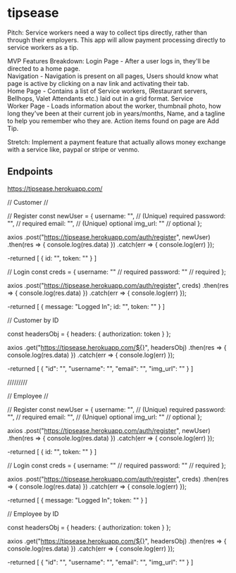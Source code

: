 # tipsease

Pitch: Service workers need a way to collect tips directly, rather than through their employers. This app will allow payment processing directly to service workers as a tip.

MVP Features Breakdown: Login Page - After a user logs in, they'll be directed to a home page.  
Navigation - Navigation is present on all pages, Users should know what page is active by clicking on a nav link and activating their tab.  
Home Page - Contains a list of Service workers, (Restaurant servers, Bellhops, Valet Attendants etc.) laid out in a grid format. Service  
Worker Page - Loads information about the worker, thumbnail photo, how long they've been at their current job in years/months, Name, and a tagline to help you remember who they are. Action items found on page are Add Tip.

Stretch: Implement a payment feature that actually allows money exchange with a service like, paypal or stripe or venmo.

## Endpoints

https://tipsease.herokuapp.com/

// Customer //

// Register
const newUser = {
username: "", // (Unique) required
password: "", // required
email: "", // (Unique) optional
img_url: "" // optional
};

axios
.post("https://tipsease.herokuapp.com/auth/register", newUser)
.then(res => {
console.log(res.data)
})
.catch(err => {
console.log(err)
});

-returned
[
{
id: "",
token: ""
}
]

// Login
const creds = {
username: "" // required
password: "" // required
};

axios
.post("https://tipsease.herokuapp.com/auth/register", creds)
.then(res => {
console.log(res.data)
})
.catch(err => {
console.log(err)
});

-returned
[
{
message: "Logged In";
id: "",
token: ""
}
]

// Customer by ID

const headersObj = {
headers: {
authorization: token
}
};

axios
.get("https://tipsease.herokuapp.com/${}", headersObj)
.then(res => {
console.log(res.data)
})
.catch(err => {
console.log(err)
});

-returned
[
{
"id": "",
"username": "",
"email": "",
"img_url": ""
}
]

/////////

// Employee //

// Register
const newUser = {
username: "", // (Unique) required
password: "", // required
email: "", // (Unique) optional
img_url: "" // optional
};

axios
.post("https://tipsease.herokuapp.com/auth/register", newUser)
.then(res => {
console.log(res.data)
})
.catch(err => {
console.log(err)
});

-returned
[
{
id: "",
token: ""
}
]

// Login
const creds = {
username: "" // required
password: "" // required
};

axios
.post("https://tipsease.herokuapp.com/auth/register", creds)
.then(res => {
console.log(res.data)
})
.catch(err => {
console.log(err)
});

-returned
[
{
message: "Logged In";
token: ""
}
]

// Employee by ID

const headersObj = {
headers: {
authorization: token
}
};

axios
.get("https://tipsease.herokuapp.com/${}", headersObj)
.then(res => {
console.log(res.data)
})
.catch(err => {
console.log(err)
});

-returned
[
{
"id": "",
"username": "",
"email": "",
"img_url": ""
}
]
